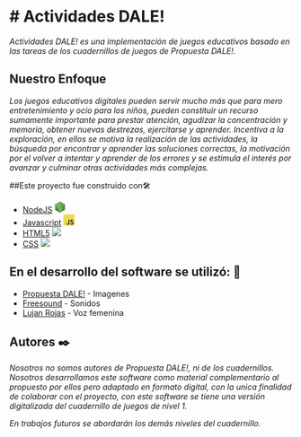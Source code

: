 # # Actividades DALE!

_Actividades DALE! es una implementación de juegos educativos basado en las tareas de los cuadernillos de juegos de Propuesta DALE!._

## Nuestro Enfoque

_Los juegos educativos digitales pueden servir mucho más que para mero entretenimiento y ocio para los niños, pueden constituir un recurso sumamente importante para prestar atención, agudizar la concentración y memoria, obtener nuevas destrezas, ejercitarse y aprender. Incentiva a la exploración, en ellos se motiva la realización de las actividades, la búsqueda por encontrar y aprender las soluciones correctas, la motivación por el volver a intentar y aprender de los errores y se estimula el interés por avanzar y culminar otras actividades más complejas._

##Este proyecto fue construido con🛠️

* [NodeJS](https://nodejs.org/es/) <code><img height="20" src="https://raw.githubusercontent.com/github/explore/80688e429a7d4ef2fca1e82350fe8e3517d3494d/topics/nodejs/nodejs.png"></code>
* [Javascript](https://www.javascript.com) <code><img height="20" src="https://raw.githubusercontent.com/github/explore/80688e429a7d4ef2fca1e82350fe8e3517d3494d/topics/javascript/javascript.png"></code>
* [HTML5]()  <code><img height="20" src="https://upload.wikimedia.org/wikipedia/commons/thumb/6/61/HTML5_logo_and_wordmark.svg/1024px-HTML5_logo_and_wordmark.svg.png"></code>
* [CSS]()  <code><img height="20" src="https://upload.wikimedia.org/wikipedia/commons/d/d5/CSS3_logo_and_wordmark.svg"></code>


## En el desarrollo del software se utilizó:    🔧

* [Propuesta DALE!](http://www.propuestadale.com) - Imagenes
* [Freesound](https://freesound.org/browse/) - Sonidos
* [Lujan Rojas](http://github.com/dracaster) - Voz femenina

## Autores ✒️

_Nosotros no somos autores de Propuesta DALE!, ni de los cuadernillos. Nosotros desarrollamos este software como material complementario al propuesto por ellos pero adaptado en formato digital, con la unica finalidad de colaborar con el proyecto, con este software se tiene una versión digitalizada del cuadernillo de juegos de nivel 1._

_En trabajos futuros se abordarán los demás niveles del cuadernillo._




